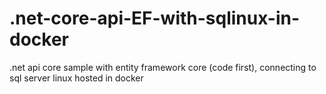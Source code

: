 # .net-core-api-EF-with-sqlinux-in-docker
.net api core sample with entity framework core (code first), connecting to sql server linux hosted in docker
